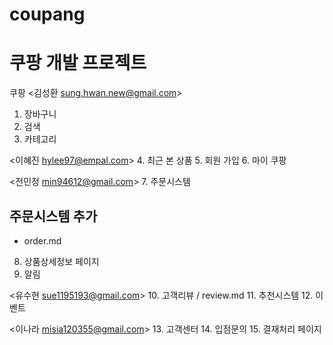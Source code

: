 # coupang
# 쿠팡 개발 프로젝트

쿠팡
<김성환 <sung.hwan.new@gmail.com>>
1. 장바구니
2. 검색
3. 카테고리

<이혜진 <hylee97@empal.com>>
4. 최근 본 상품
5. 회원 가입
6. 마이 쿠팡

<전민정 <min94612@gmail.com>>
7. 주문시스템
## 주문시스템 추가
- order.md
8. 상품상세정보 페이지
9. 알림

<유수현 <sue1195193@gmail.com>>
10. 고객리뷰 / review.md
11. 추천시스템
12. 이벤트

<이나라 <misia120355@gmail.com>>
13. 고객센터
14. 입점문의
15. 결재처리 페이지
